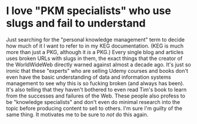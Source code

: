 # I love "PKM specialists" who use slugs and fail to understand

Just searching for the "personal knowledge management" term to decide how much of it I want to refer to in my KEG documentation. (KEG is much more than just a PKG, although it *is* a PKG.) Every single blog and articles uses broken URLs with slugs in them, the exact things that the creator of the WorldWideWeb directly warned against almost a decade ago. It's just so ironic that these "experts" who are selling Udemy courses and books don't even have the basic understanding of data and information systems management to see why this is so fucking broken (and always has been). It's also telling that they haven't bothered to even read Tim's book to learn from the successes and failures of the Web. These people also profess to be "knowledge specialists" and don't even do minimal research into the topic before producing content to sell to others. I'm sure I'm guilty of the same thing. It motivates me to be sure to *not* do this again.
